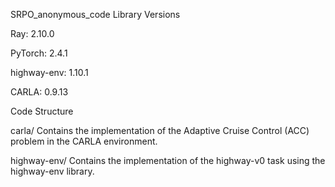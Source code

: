 SRPO_anonymous_code
Library Versions

Ray: 2.10.0

PyTorch: 2.4.1

highway-env: 1.10.1

CARLA: 0.9.13

Code Structure

carla/
Contains the implementation of the Adaptive Cruise Control (ACC) problem in the CARLA environment.

highway-env/
Contains the implementation of the highway-v0 task using the highway-env library.
